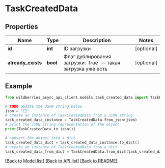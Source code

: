 # TaskCreatedData


## Properties

Name | Type | Description | Notes
------------ | ------------- | ------------- | -------------
**id** | **int** | ID загрузки | [optional] 
**already_exists** | **bool** | Флаг дублирования загрузки: &#x60;true&#x60; — такая загрузка уже есть  | [optional] 

## Example

```python
from wildberries_async_api_client.models.task_created_data import TaskCreatedData

# TODO update the JSON string below
json = "{}"
# create an instance of TaskCreatedData from a JSON string
task_created_data_instance = TaskCreatedData.from_json(json)
# print the JSON string representation of the object
print(TaskCreatedData.to_json())

# convert the object into a dict
task_created_data_dict = task_created_data_instance.to_dict()
# create an instance of TaskCreatedData from a dict
task_created_data_from_dict = TaskCreatedData.from_dict(task_created_data_dict)
```
[[Back to Model list]](../README.md#documentation-for-models) [[Back to API list]](../README.md#documentation-for-api-endpoints) [[Back to README]](../README.md)


